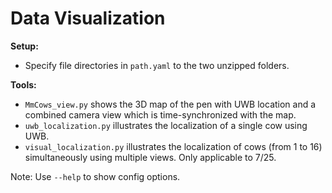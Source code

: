 # Data Visualization



**Setup:**
* Specify file directories in ```path.yaml``` to the two unzipped folders.

**Tools:**
* ```MmCows_view.py``` shows the 3D map of the pen with UWB location and a combined camera view which is time-synchronized with the map.
* ```uwb_localization.py``` illustrates the localization of a single cow using UWB.
* ```visual_localization.py``` illustrates the localization of cows (from 1 to 16) simultaneously using multiple views. Only applicable to 7/25.


Note: Use ```--help``` to show config options.

